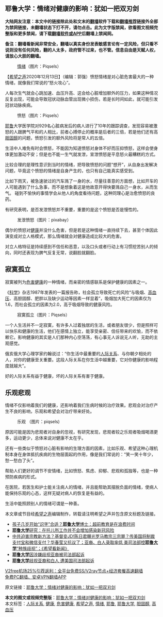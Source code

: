  <h2>耶鲁大学：情绪对健康的影响：犹如一把双刃剑</h2> <p class="notice"><b>大陆网友注意：本文中的链接除此处和文末的<a href="https://github.com/bannedbook/fanqiang" >翻墙</a>软件下载和<a href="https://github.com/killgcd/justmysocks/blob/master/README.md">翻墙推荐</a>链接外全部为禁网链接，未翻墙状态下打不开，请勿点击。此为文字版禁闻，欲看图文视频完整版和更多禁闻，请下载<a href="https://github.com/bannedbook/fanqiang">翻墙软件或APP</a>后翻墙上禁闻网。</p><p>备注：翻墙看新闻非常安全，翻墙以真实身份发表敏感言论有一定风险，但只看不说则没有任何风险，翻的人太多，政府管不过来，也不管。信息自由是天赋人权，请放心大胆的翻墙。</b></p>  <div class="entry"> <figure><figcaption><a href="https://www.bannedbook.org/bnews/tag/%E6%83%85%E7%BB%AA/" class="st_tag internal_tag" rel="tag" title="标签 情绪 下的日志">情绪</a>（图片：Piqsels）</figcaption></figure> <p>【<span class='wp_keywordlink_affiliate'><a href="https://www.soundofhope.org" title="希望之声" target="_blank">希望之声</a></span>2020年12月13日】（编辑：郭强）愤怒情绪是对心脏危害最大的一种情绪，就像我们常说的“怒火攻心”。</p> <p>人每次生气就会心跳加速、血压升高、这会给心脏增加额外的压力，如果这种情况反复出现，可能会导致冠状动脉血管出现微小损伤，若是长时间如此，就可能引发冠状动脉疾病。</p> <figure><figcaption>愤怒（图片：Piqsels）</figcaption></figure> <p><a href="https://www.bannedbook.org/bnews/tag/%E8%80%B6%E9%B2%81/" class="st_tag internal_tag" rel="tag" title="标签 耶鲁 下的日志">耶鲁</a>大学医学院对929名心脏病发后的病人进行了10年的跟踪调查，发现容易被激怒的人跟脾气平和的人相比，前者心搏停止的概率是后者的三倍，若是他们还有高<a href="https://www.bannedbook.org/bnews/tag/%e8%83%86%e5%9b%ba%e9%86%87/" class="st_tag internal_tag" rel="tag" title="标签 胆固醇 下的日志">胆固醇</a>的问题，愤怒引发的额外风险将是常人的五倍。</p> <p>生活中人难免有时会愤怒，不能因为知道愤怒对身体不好而压抑愤怒，这样会使身体更加激动不安；但是也不能一生气就发泄，宣泄愤怒是平息怒火最糟糕的方式。</p> <p>比较合理的是理性意识到当时的情绪，把导致愤怒的问题“想开”，从自身出发解决问题，毕竟这个愤怒的情绪是自身产生的，也只有自己能真实感受到。</p>  <p>比如下雨天，被急速驶过的汽车溅了一身的水，尽量往善意的方面想，比如开车的人可能遇到了什么急事，而不是想象着这是他故意开得快要溅自己一身水，从而生气。 碰到不愉快的事情学会从他人的角度看待问题，这种同理心是治愈愤怒的良药。</p> <p>有研究表明，是否发泄愤怒并不重要，重要的是这个愤怒是否是慢性的。</p> <figure><figcaption>发泄愤怒（图片：pixabay）</figcaption></figure> <p>偶尔的愤怒对<a href="https://www.bannedbook.org/bnews/tag/%e5%81%a5%e5%ba%b7/" class="st_tag internal_tag" rel="tag" title="标签 健康 下的日志">健康</a>并没什么危害，但是若是这种情绪一直持续下去，甚至个体因此演变成对立人格模式，那么情绪就会对健康造成比较大的危害。</p> <p>对立人格特征是持续感到不信任和恶意，以及口头或者行动上有习惯挖苦别人的倾向，同时还表现为脾气反复无常，说翻脸就翻脸。</p> <h2>寂寞孤立</h2> <p>寂寞被列为<a href="https://www.bannedbook.org/bnews/tag/%E5%8D%B1%E5%AE%B3%E5%81%A5%E5%BA%B7/" class="st_tag internal_tag" rel="tag" title="标签 危害健康 下的日志">危害健康</a>的一种情绪，而亲密的情感联系是保护健康的因素之一。</p>  <p>《<span class='wp_keywordlink'><a href="https://www.bannedbook.org/forum11/topic309.html" title="禁片：“科学”的棍子" target="_blank">科学</a></span>》杂志1987年发表的一篇报告称，社会孤立导致死亡的风险“与吸烟、<a href="https://www.bannedbook.org/bnews/tag/%e9%ab%98%e8%a1%80%e5%8e%8b/" class="st_tag internal_tag" rel="tag" title="标签 高血压 下的日志">高血压</a>、高胆固醇、肥胖以及缺少运动等因素一样显着”，吸烟加大死亡的因素仅为1.6，而社会孤立的因素为2.0，高于吸烟导致的健康风险。</p> <figure><figcaption>寂寞孤立（图片：Piqsels）</figcaption></figure> <p>一个人生活并不一定寂寞，有许多人过着独居的生活，或者朋友很少，但是照样可以快乐和健康的生活，他们在感情上独立，能享受亲密、信任带来的欢愉，而不依赖它。影响健康的其实是人们那种内心空荡荡，有心事无人诉说无人听，无助的主观感觉。</p> <p>俄亥俄大学心理学家约翰说过：“你生活中最重要的<a href="https://www.bannedbook.org/bnews/tag/%E4%BA%BA%E9%99%85%E5%85%B3%E7%B3%BB/" class="st_tag internal_tag" rel="tag" title="标签 人际关系 下的日志">人际关系</a>、与你朝夕相处的人，对你的健康至关重要。这段人际关系在你生活中越重要，它对你健康的影响程度就越大”。</p> <p>好的人际关系有益于健康，坏的人际关系有害于健康。</p> <h2>乐观悲观</h2> <p>情绪不仅影响着我们的健康，还影响着我们生病时候的治疗效果。悲观会对治疗产生不良的影响，乐观和希望会对治疗带来好处。</p>  <figure><figcaption>乐观 （图片：piqsels)</figcaption></figure> <p>原因可能是因为悲观者对自身的忽视，有研究发现，悲观者较之乐观者吸烟喝酒更多，运动更少，总体来说对健康不太在乎。</p> <p>还有一些类似于愤怒对心脏有影响的生理方面的因素，比如乐观、希望这种心理机制本身在身体抵抗疾病的生物层面起的作用，像是我们常说的：“笑一笑十年少，愁一愁白了头”。</p> <p>帮助人们更好的调节不安情绪，比如愤怒、焦虑、抑郁、悲观和孤独等，也是一种预防疾病的形式。</p> <p>在医院，若医生和护士能关注病人的情绪，并且能帮助其摆脱负面的情绪，使病人能保持乐观的心态，这样无疑对病人的恢复是有益的。</p> <p>生活中能照顾别人的情绪可谓是一种善。</p>  <p>本文章或节目经<a href="https://www.bannedbook.org/bnews/tag/%e5%b8%8c%e6%9c%9b%e4%b9%8b%e5%a3%b0/" class="st_tag internal_tag" rel="tag" title="标签 希望之声 下的日志">希望之声</a>编辑制作，转载请注明希望之声并包含原文标题及链接。</p> <ul class='op-related-articles' title='相关阅读'> <li><a href='https://www.bannedbook.org/bnews/lifebaike/20201104/1425459.html' target='_blank'>孩子几岁开始“识字”合适？<b>耶鲁大学</b>博士：超前教育是在浪费时间</a></li> <li><a href='https://www.bannedbook.org/bnews/cnnews/20201016/1414567.html' target='_blank'><b>耶鲁大学</b>研究：在托儿所工作并不会增加感染新冠风险</a></li> <li><a href='https://www.bannedbook.org/bnews/bannedvideo/20201009/1411376.html' target='_blank'>中共迫害宗教新方法？基督变JD!陈日君曝光罗马教宗三宗罪？传美国将制裁支付宝和微信支付？华春莹又抗议了；亚裔、白人录取率低 美司法部控<b>耶鲁大学</b>“种族歧视”；《希望看新闻》</a></li> <li><a href='https://www.bannedbook.org/bnews/comments/20201010/1411145.html' target='_blank'><b>耶鲁大学</b>因涉嫌歧视亚裔被司法部起诉</a></li> <li><a href='https://www.bannedbook.org/bnews/cnnews/20201009/1410749.html' target='_blank'><b>耶鲁大学</b>歧视亚裔和白人 遭美国司法部起诉</a></li> </ul> <p class="texttj"> <a href="https://github.com/bannedbook/fanqiang/wiki/V2ray%E6%9C%BA%E5%9C%BA" target="_blank">V2free机场25%引荐返利：全平台免费SS/V2ray节点+经济套餐高速翻墙</a><br/> <a href="https://github.com/bannedbook/fanqiang/wiki/%E7%A6%81%E9%97%BB%E7%BD%91%E5%AE%89%E5%8D%93%E7%BF%BB%E5%A2%99%E6%96%B0%E9%97%BBAPP" target="_blank">免费PC翻墙、安卓VPN翻墙APP</a></p><p>原文链接：<a class="src_link"  href="https://www.soundofhope.org/post/450508" target="_blank">耶鲁大学：情绪对健康的影响：犹如一把双刃剑</a></p><a name='sharetosocial'></a>       <div><b>本文的图文或视频完整版</b>：<a href='https://www.bannedbook.org/bnews/comments/20201213/1447046.html'>耶鲁大学：情绪对健康的影响：犹如一把双刃剑</a></div>  </div><!--END ENTRY--> <div class="postfooter"> <div>本文标签：<a href="https://www.bannedbook.org/bnews/tag/%E4%BA%BA%E9%99%85%E5%85%B3%E7%B3%BB/" rel="tag">人际关系</a>, <a href="https://www.bannedbook.org/bnews/tag/%e5%81%a5%e5%ba%b7/" rel="tag">健康</a>, <a href="https://www.bannedbook.org/bnews/tag/%E5%8D%B1%E5%AE%B3%E5%81%A5%E5%BA%B7/" rel="tag">危害健康</a>, <a href="https://www.bannedbook.org/bnews/tag/%e5%b8%8c%e6%9c%9b%e4%b9%8b%e5%a3%b0/" rel="tag">希望之声</a>, <a href="https://www.bannedbook.org/bnews/tag/%E6%83%85%E7%BB%AA/" rel="tag">情绪</a>, <a href="https://www.bannedbook.org/bnews/tag/%E8%80%B6%E9%B2%81/" rel="tag">耶鲁</a>, <a href="https://www.bannedbook.org/bnews/tag/%e8%80%b6%e9%b2%81%e5%a4%a7%e5%ad%a6/" rel="tag">耶鲁大学</a>, <a href="https://www.bannedbook.org/bnews/tag/%e8%83%86%e5%9b%ba%e9%86%87/" rel="tag">胆固醇</a>, <a href="https://www.bannedbook.org/bnews/tag/%e9%ab%98%e8%a1%80%e5%8e%8b/" rel="tag">高血压</a></div>  </div><!--END POSTFOOTER--> 